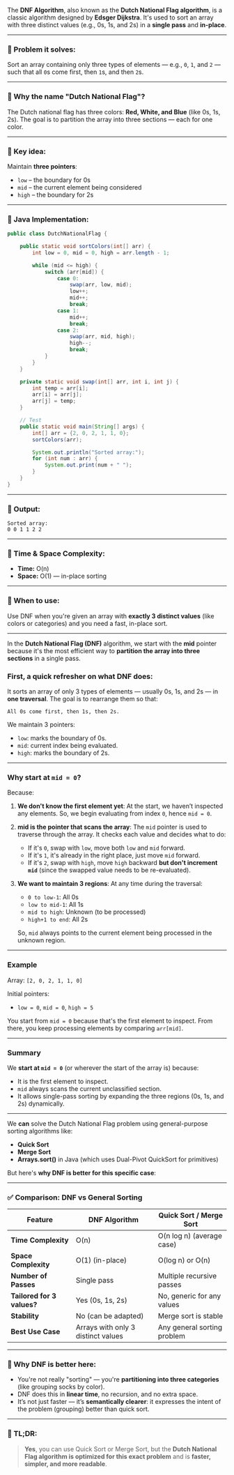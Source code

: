 The **DNF Algorithm**, also known as the **Dutch National Flag algorithm**, is a classic algorithm designed by **Edsger Dijkstra**. It's used to sort an array with three distinct values (e.g., 0s, 1s, and 2s) in a **single pass** and **in-place**.

---

### 🔶 Problem it solves:

Sort an array containing only three types of elements — e.g., `0`, `1`, and `2` — such that all `0`s come first, then `1`s, and then `2`s.

---

### 🔶 Why the name "Dutch National Flag"?

The Dutch national flag has three colors: **Red, White, and Blue** (like 0s, 1s, 2s). The goal is to partition the array into three sections — each for one color.

---

### 🔶 Key idea:

Maintain **three pointers**:

* `low` – the boundary for 0s
* `mid` – the current element being considered
* `high` – the boundary for 2s

---

### 🔶 Java Implementation:

```java
public class DutchNationalFlag {

    public static void sortColors(int[] arr) {
        int low = 0, mid = 0, high = arr.length - 1;

        while (mid <= high) {
            switch (arr[mid]) {
                case 0:
                    swap(arr, low, mid);
                    low++;
                    mid++;
                    break;
                case 1:
                    mid++;
                    break;
                case 2:
                    swap(arr, mid, high);
                    high--;
                    break;
            }
        }
    }

    private static void swap(int[] arr, int i, int j) {
        int temp = arr[i];
        arr[i] = arr[j];
        arr[j] = temp;
    }

    // Test
    public static void main(String[] args) {
        int[] arr = {2, 0, 2, 1, 1, 0};
        sortColors(arr);

        System.out.println("Sorted array:");
        for (int num : arr) {
            System.out.print(num + " ");
        }
    }
}
```

---

### 🔶 Output:

```
Sorted array:
0 0 1 1 2 2
```

---

### 🔶 Time & Space Complexity:

* **Time:** O(n)
* **Space:** O(1) — in-place sorting

---

### 🔶 When to use:

Use DNF when you're given an array with **exactly 3 distinct values** (like colors or categories) and you need a fast, in-place sort.

---

In the **Dutch National Flag (DNF)** algorithm, we start with the **mid** pointer because it's the most efficient way to **partition the array into three sections** in a single pass.

### First, a quick refresher on what DNF does:

It sorts an array of only 3 types of elements — usually 0s, 1s, and 2s — in **one traversal**. The goal is to rearrange them so that:

```
All 0s come first, then 1s, then 2s.
```

We maintain 3 pointers:

* `low`: marks the boundary of 0s.
* `mid`: current index being evaluated.
* `high`: marks the boundary of 2s.

---

### Why start at `mid = 0`?

Because:

1. **We don't know the first element yet**:
   At the start, we haven’t inspected any elements. So, we begin evaluating from index `0`, hence `mid = 0`.

2. **mid is the pointer that scans the array**:
   The `mid` pointer is used to traverse through the array. It checks each value and decides what to do:

   * If it's `0`, swap with `low`, move both `low` and `mid` forward.
   * If it's `1`, it's already in the right place, just move `mid` forward.
   * If it's `2`, swap with `high`, move `high` backward **but don't increment `mid`** (since the swapped value needs to be re-evaluated).

3. **We want to maintain 3 regions**:
   At any time during the traversal:

   * `0 to low-1`: All 0s
   * `low to mid-1`: All 1s
   * `mid to high`: Unknown (to be processed)
   * `high+1 to end`: All 2s

   So, `mid` always points to the current element being processed in the unknown region.

---

### Example

Array: `[2, 0, 2, 1, 1, 0]`

Initial pointers:

* `low = 0`, `mid = 0`, `high = 5`

You start from `mid = 0` because that's the first element to inspect. From there, you keep processing elements by comparing `arr[mid]`.

---

### Summary

We **start at `mid = 0`** (or wherever the start of the array is) because:

* It is the first element to inspect.
* `mid` always scans the current unclassified section.
* It allows single-pass sorting by expanding the three regions (0s, 1s, and 2s) dynamically.


---

We **can** solve the Dutch National Flag problem using general-purpose sorting algorithms like:

* **Quick Sort**
* **Merge Sort**
* **Arrays.sort()** in Java (which uses Dual-Pivot QuickSort for primitives)

But here's **why DNF is better for this specific case**:

---

### ✅ Comparison: DNF vs General Sorting

| Feature                    | DNF Algorithm                      | Quick Sort / Merge Sort     |
| -------------------------- | ---------------------------------- | --------------------------- |
| **Time Complexity**        | O(n)                               | O(n log n) (average case)   |
| **Space Complexity**       | O(1) (in-place)                    | O(log n) or O(n)            |
| **Number of Passes**       | Single pass                        | Multiple recursive passes   |
| **Tailored for 3 values?** | Yes (0s, 1s, 2s)                   | No, generic for any values  |
| **Stability**              | No (can be adapted)                | Merge sort is stable        |
| **Best Use Case**          | Arrays with only 3 distinct values | Any general sorting problem |

---

### 🔑 Why DNF is better here:

* You're not really "sorting" — you're **partitioning into three categories** (like grouping socks by color).
* DNF does this in **linear time**, no recursion, and no extra space.
* It’s not just faster — it’s **semantically clearer**: it expresses the intent of the problem (grouping) better than quick sort.

---

### 📌 TL;DR:

> **Yes**, you can use Quick Sort or Merge Sort, but the **Dutch National Flag algorithm is optimized for this exact problem** and is **faster, simpler, and more readable**.
